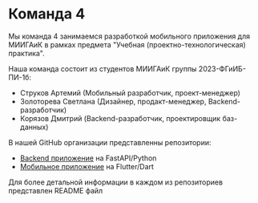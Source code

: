 # Команда 4

Мы команда 4 занимаемся разработкой мобильного приложения для МИИГАиК в рамках предмета "Учебная (проектно-технологическая) практика".

Наша команда состоит из студентов МИИГАиК группы 2023-ФГиИБ-ПИ-1б:
- Струков Артемий (Мобильный разработчик, проект-менеджер)
- Золоторева Светлана (Дизайнер, продакт-менеджер, Backend-разработчик)
- Корязов Дмитрий (Backend-разработчик, проектировщик баз-данных)

В нашей GitHub организации представленны репозитории:
* [Backend приложение](https://github.com/team4-sad/backend-fast-api) на FastAPI/Python
* [Мобильное приложение](https://github.com/team4-sad/flutter-mobile-client) на Flutter/Dart
<!-- * [Скраппер новостей МИИГАиК](https://github.com/team4-sad/miigaik-news-scrapper) на Python -->
<!-- * [Редактор схемы кампуса](https://github.com/team4-sad/flutter-scheme-editor) на Flutter/Dart -->


Для более детальной информации в каждом из репозиториев представлен README файл

